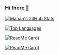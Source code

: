 ### Hi there 👋
[![Manan's GitHub Stats](https://github-readme-stats.vercel.app/api?username=bhatia47&theme=radical)](https://github.com/anuraghazra/github-readme-stats)

[![Top Languages](https://github-readme-stats.vercel.app/api/top-langs/?username=bhatia47&theme=radical)](https://github.com/anuraghazra/github-readme-stats)

[![ReadMe Card](https://github-readme-stats.vercel.app/api/pin/?username=bhatia47&repo=data-structs-and-algorithms&theme=radical))](https://github.com/anuraghazra/github-readme-stats)

[![ReadMe Card](https://github-readme-stats.vercel.app/api/pin/?username=bhatia47&repo=airport-management-system&theme=radical))](https://github.com/anuraghazra/github-readme-stats)
<!--
**bhatia47/bhatia47** is a ✨ _special_ ✨ repository because its `README.md` (this file) appears on your GitHub profile.

Here are some ideas to get you started:

- 🔭 I’m currently working on ...
- 🌱 I’m currently learning ...
- 👯 I’m looking to collaborate on ...
- 🤔 I’m looking for help with ...
- 💬 Ask me about ...
- 📫 How to reach me: ...
- 😄 Pronouns: ...
- ⚡ Fun fact: ...
-->
